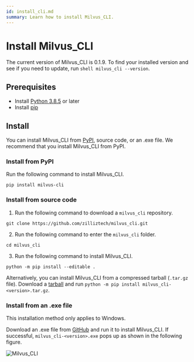 ```yaml
---
id: install_cli.md
summary: Learn how to install Milvus_CLI.
---
```


# Install Milvus_CLI

The current version of Milvus_CLI is 0.1.9. To find your installed version and see if you need to update, run `shell milvus_cli --version`.

## Prerequisites

- Install [Python 3.8.5](https://www.python.org/downloads/release/python-385/) or later
- Install [pip](https://pip.pypa.io/en/stable/installation/)

## Install

You can install Milvus_CLI from [PyPI](https://pypi.org/project/milvus-cli/), source code, or an .exe file. We recommend that you install Milvus_CLI from PyPI.

### Install from PyPI

Run the following command to install Milvus_CLI.

```shell
pip install milvus-cli
```

### Install from source code

1. Run the following command to download a `milvus_cli` repository.

```shell
git clone https://github.com/zilliztech/milvus_cli.git
```

2. Run the following command to enter the `milvus_cli` folder.

```shell
cd milvus_cli
```

3. Run the following command to install Milvus_CLI.

```shell
python -m pip install --editable .
```

Alternatively, you can install Milvus_CLI from a compressed tarball (`.tar.gz` file). Download a [tarball](https://github.com/zilliztech/milvus_cli/releases) and run `python -m pip install milvus_cli-<version>.tar.gz`.

### Install from an .exe file

<div class="alert note"> This installation method only applies to Windows. </div>

Download an .exe file from [GitHub](https://github.com/zilliztech/milvus_cli/releases) and run it to install Milvus_CLI.
If successful, `milvus_cli-<version>.exe` pops up as shown in the following figure.

![Milvus_CLI](../../../../assets/milvus_cli_exe.png)
